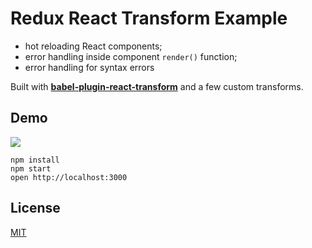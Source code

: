 Redux React Transform Example
=====================

* hot reloading React components;
* error handling inside component `render()` function;
* error handling for syntax errors

Built with **[babel-plugin-react-transform](https://github.com/gaearon/babel-plugin-react-transform)** and a few custom transforms.  

## Demo

![](http://i.imgur.com/AhGY28T.gif)

```
npm install
npm start
open http://localhost:3000
```

## License

[MIT](http://isekivacenz.mit-license.org/)
